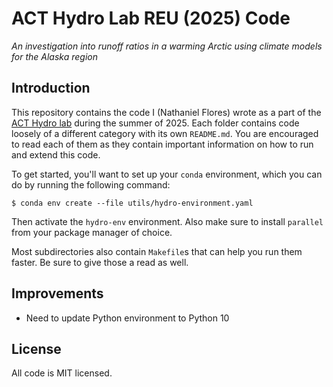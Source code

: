 # ACT Hydro Lab REU (2025) Code
*An investigation into runoff ratios in a warming Arctic using climate models for the Alaska region*

## Introduction
This repository contains the code I (Nathaniel Flores) wrote as a part of the [ACT Hydro lab](https://acthydro.com) during the summer of 2025. Each folder contains code loosely of a different category with its own `README.md`. You are encouraged to read each of them as they contain important information on how to run and extend this code. 

To get started, you'll want to set up your `conda` environment, which you can do by running the following command:
```shell
$ conda env create --file utils/hydro-environment.yaml
```
Then activate the `hydro-env` environment. Also make sure to install `parallel` from your package manager of choice. 

Most subdirectories also contain `Makefile`s that can help you run them faster. Be sure to give those a read as well.

## Improvements
- Need to update Python environment to Python 10

## License
All code is MIT licensed. 
